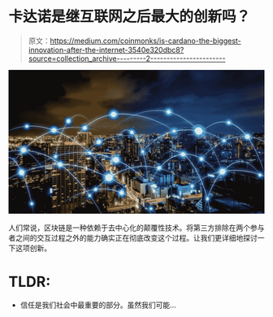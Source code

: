 # 卡达诺是继互联网之后最大的创新吗？

> 原文：<https://medium.com/coinmonks/is-cardano-the-biggest-innovation-after-the-internet-3540e320dbc8?source=collection_archive---------2----------------------->

![](img/05b1b9f0e5de111c90e762677443fac7.png)

人们常说，区块链是一种依赖于去中心化的颠覆性技术。将第三方排除在两个参与者之间的交互过程之外的能力确实正在彻底改变这个过程。让我们更详细地探讨一下这项创新。

# TLDR:

*   信任是我们社会中最重要的部分。虽然我们可能…